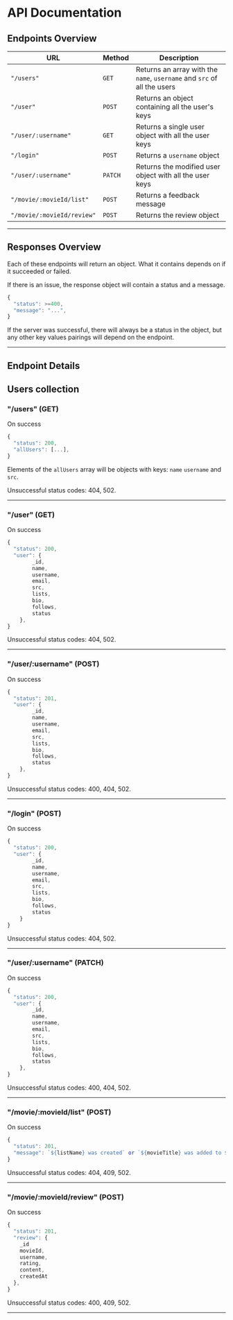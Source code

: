 # API Documentation

## Endpoints Overview

| URL                    | Method | Description                                                    |
| ---------------------- | ------ | -------------------------------------------------------------- |
| `"/users"`             | `GET`  | Returns an array with the `name`, `username` and `src` of all the users    |
| `"/user"` | `POST`  | Returns an object containing all the user's keys |
| `"/user/:username"` | `GET`  | Returns a single user object with all the user keys |
| `"/login"` | `POST`  | Returns a `username` object|
| `"/user/:username"` | `PATCH`  | Returns the modified user object with all the user keys|
| `"/movie/:movieId/list"` | `POST`  | Returns a feedback message |
|`"/movie/:movieId/review"`| `POST` | Returns the review object|
---

## Responses Overview

Each of these endpoints will return an object. What it contains depends on if it succeeded or failed.

If there is an issue, the response object will contain a status and a message.

```js
{
  "status": >=400,
  "message": "...",
}
```

If the server was successful, there will always be a status in the object, but any other key values pairings will depend on the endpoint.

---

## Endpoint Details

## Users collection

### "/users" (GET)

On success
```js
{
  "status": 200,
  "allUsers": [...],
}
```

Elements of the `allUsers` array will be objects with keys: `name` `username` and `src`.

Unsuccessful status codes: 404, 502.

---

### "/user" (GET)

On success
```js
{
  "status": 200,
  "user": {
        _id,
        name,
        username,
        email,
        src,
        lists,
        bio,
        follows,
        status
    },
}
```

Unsuccessful status codes: 404, 502.

---

### "/user/:username" (POST)

On success
```js
{
  "status": 201,
  "user": {
        _id,
        name,
        username,
        email,
        src,
        lists,
        bio,
        follows,
        status
    },
}
```

Unsuccessful status codes: 400, 404, 502.

---

### "/login" (POST)

On success
```js
{
  "status": 200,
  "user": {
        _id,
        name,
        username,
        email,
        src,
        lists,
        bio,
        follows,
        status
    }
}
```

Unsuccessful status codes: 404, 502.

---

### "/user/:username" (PATCH)

On success
```js
{
  "status": 200,
  "user": {
        _id,
        name,
        username,
        email,
        src,
        lists,
        bio,
        follows,
        status
    },
}
```

Unsuccessful status codes: 400, 404, 502.

---

### "/movie/:movieId/list" (POST)

On success
```js
{
  "status": 201,
  "message": `${listName} was created` or `${movieTitle} was added to ${listName}`,
}
```

Unsuccessful status codes: 404, 409, 502.

---

### "/movie/:movieId/review" (POST)

On success
```js
{
  "status": 201,
  "review": {
    _id
    movieId,
    username,
    rating,
    content,
    createdAt
  },
}
```

Unsuccessful status codes: 400, 409, 502.

---